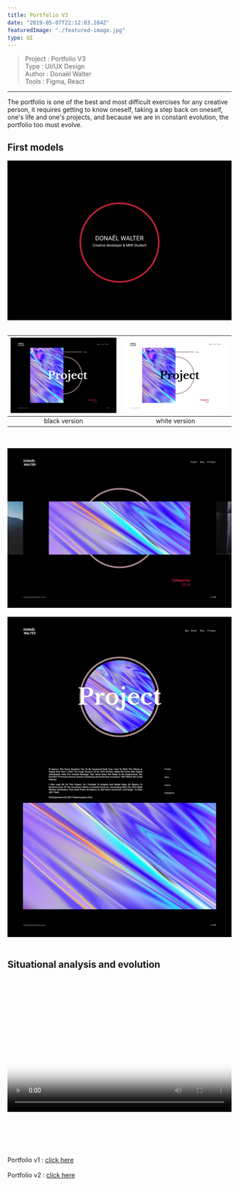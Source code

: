 ```yaml
---
title: Portfolio V3
date: "2019-05-07T22:12:03.284Z"
featuredImage: "./featured-image.jpg"
type: UI
---
```

>Project : Portfolio V3 <br>
>Type : UI/UX Design <br>
>Author : Donaël Walter<br>
>Tools : Figma, React
----------------------------------------------------------

<div class="introP">
  The portfolio is one of the best and most difficult exercises for any creative person, it requires getting to know oneself, taking a step back on oneself, one's life and one's projects, and because we are in constant evolution, the portfolio too must evolve.
</div>

## First models
![Loader](./Amin.jpg)
<br></br>

| ![Home](./Bmin.jpg) | ![Home-White](./Cmin.jpg) |
|:------------:|:-------------:|
|       black version  |       white version     |
<br></br>
![drag](./featured-image.jpg)
<br></br>
![project](./Dmin.jpg)
<br></br>

## Situational analysis and evolution
<br></br>
<center>
<video style="width:100%" controls="false" poster="./featured-image.jpg" autoplay loop >
  <source src="./test-video.mp4"></source>
</video>
</center>

<br></br>
<br></br>

Portfolio v1 : <a target='_blanck' href="https://portfoliov1.donaelwalter.com/"> click here </a>
<br></br>
Portfolio v2 : <a target='_blanck' href="https://portfoliov2.donaelwalter.com/"> click here </a>
